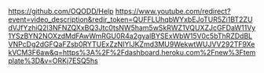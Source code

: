
https://github.com/OQODD/Help
https://www.youtube.com/redirect?event=video_description&redir_token=QUFFLUhqbWYxbEJoTUR5Zi1BT2ZUdVJfYzhiQ2l3NFNZQXxBQ3Jtc0tsNW5ham5wSkRWZ1VQUXZJcGFDaW11Vy1YSzBYN2NOXzdMdFAwWmRGU0R4a2gyalBYSExWbW15V0c5bThRZDdBLVNPcDg2dGFQaFZsb0RYTUExZzNIYlJKZmd3MU9WekwtWUJVV292TF9XekVCM3F6aw&q=https%3A%2F%2Fdashboard.heroku.com%2Fnew%3Ftemplate%3D&v=ORKj7ESQ5hs
